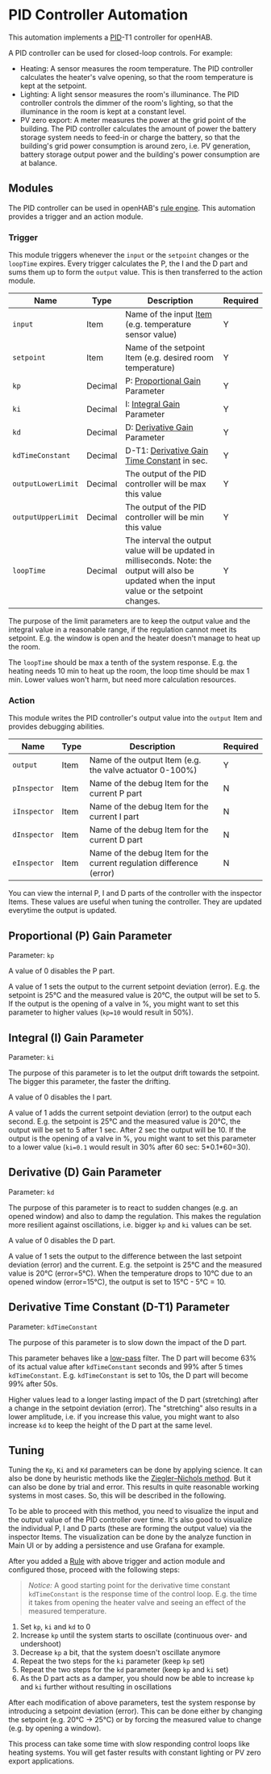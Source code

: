 # PID Controller Automation

This automation implements a [PID](https://en.wikipedia.org/wiki/PID_controller)-T1 controller for openHAB.

A PID controller can be used for closed-loop controls. For example:

- Heating: A sensor measures the room temperature.
  The PID controller calculates the heater's valve opening, so that the room temperature is kept at the setpoint.
- Lighting: A light sensor measures the room's illuminance.
  The PID controller controls the dimmer of the room's lighting, so that the illuminance in the room is kept at a constant level.
- PV zero export: A meter measures the power at the grid point of the building.
  The PID controller calculates the amount of power the battery storage system needs to feed-in or charge the battery, so that the building's grid power consumption is around zero,
  i.e. PV generation, battery storage output power and the building's power consumption are at balance.

## Modules

The PID controller can be used in openHAB's [rule engine](https://www.openhab.org/docs/configuration/rules-dsl.html). This automation provides a trigger and an action module.

### Trigger

This module triggers whenever the `input` or the `setpoint` changes or the `loopTime` expires.
Every trigger calculates the P, the I and the D part and sums them up to form the `output` value.
This is then transferred to the action module.

| Name               | Type    | Description                                                                                                                                        | Required |
|--------------------|---------|----------------------------------------------------------------------------------------------------------------------------------------------------|----------|
| `input`            | Item    | Name of the input [Item](https://www.openhab.org/docs/configuration/items.html) (e.g. temperature sensor value)                                    | Y        |
| `setpoint`         | Item    | Name of the setpoint Item (e.g. desired room temperature)                                                                                          | Y        |
| `kp`               | Decimal | P: [Proportional Gain](#proportional-p-gain-parameter) Parameter                                                                                   | Y        |
| `ki`               | Decimal | I: [Integral Gain](#integral-i-gain-parameter) Parameter                                                                                           | Y        |
| `kd`               | Decimal | D: [Derivative Gain](#derivative-d-gain-parameter) Parameter                                                                                       | Y        |
| `kdTimeConstant`   | Decimal | D-T1: [Derivative Gain Time Constant](#derivative-time-constant-d-t1-parameter) in sec.                                                            | Y        |
| `outputLowerLimit` | Decimal | The output of the PID controller will be max this value                                                                                            | Y        |
| `outputUpperLimit` | Decimal | The output of the PID controller will be min this value                                                                                            | Y        |
| `loopTime`         | Decimal | The interval the output value will be updated in milliseconds. Note: the output will also be updated when the input value or the setpoint changes. | Y        |

The purpose of the limit parameters are to keep the output value and the integral value in a reasonable range, if the regulation cannot meet its setpoint.
E.g. the window is open and the heater doesn't manage to heat up the room.

The `loopTime` should be max a tenth of the system response.
E.g. the heating needs 10 min to heat up the room, the loop time should be max 1 min.
Lower values won't harm, but need more calculation resources.

### Action

This module writes the PID controller's output value into the `output` Item and provides debugging abilities.

| Name         | Type | Description                                                          | Required |
|--------------|------|----------------------------------------------------------------------|----------|
| `output`     | Item | Name of the output Item (e.g. the valve actuator 0-100%)             | Y        |
| `pInspector` | Item | Name of the debug Item for the current P part                        | N        |
| `iInspector` | Item | Name of the debug Item for the current I part                        | N        |
| `dInspector` | Item | Name of the debug Item for the current D part                        | N        |
| `eInspector` | Item | Name of the debug Item for the current regulation difference (error) | N        |

You can view the internal P, I and D parts of the controller with the inspector Items.
These values are useful when tuning the controller.
They are updated everytime the output is updated.

## Proportional (P) Gain Parameter

Parameter: `kp`

A value of 0 disables the P part.

A value of 1 sets the output to the current setpoint deviation (error).
E.g. the setpoint is 25°C and the measured value is 20°C, the output will be set to 5.
If the output is the opening of a valve in %, you might want to set this parameter to higher values (`kp=10` would result in 50%).

## Integral (I) Gain Parameter

Parameter: `ki`

The purpose of this parameter is to let the output drift towards the setpoint.
The bigger this parameter, the faster the drifting.

A value of 0 disables the I part.

A value of 1 adds the current setpoint deviation (error) to the output each second.
E.g. the setpoint is 25°C and the measured value is 20°C, the output will be set to 5 after 1 sec.
After 2 sec the output will be 10.
If the output is the opening of a valve in %, you might want to set this parameter to a lower value (`ki=0.1` would result in 30% after 60 sec: 5\*0.1\*60=30).

## Derivative (D) Gain Parameter

Parameter: `kd`

The purpose of this parameter is to react to sudden changes (e.g. an opened window) and also to damp the regulation.
This makes the regulation more resilient against oscillations, i.e. bigger `kp` and `ki` values can be set.

A value of 0 disables the D part.

A value of 1 sets the output to the difference between the last setpoint deviation (error) and the current.
E.g. the setpoint is 25°C and the measured value is 20°C (error=5°C).
When the temperature drops to 10°C due to an opened window (error=15°C), the output is set to 15°C - 5°C = 10.

## Derivative Time Constant (D-T1) Parameter

Parameter: `kdTimeConstant`

The purpose of this parameter is to slow down the impact of the D part.

This parameter behaves like a [low-pass](https://en.wikipedia.org/wiki/Low-pass_filter) filter.
The D part will become 63% of its actual value after `kdTimeConstant` seconds and 99% after 5 times `kdTimeConstant`. E.g. `kdTimeConstant` is set to 10s, the D part will become 99% after 50s.

Higher values lead to a longer lasting impact of the D part (stretching) after a change in the setpoint deviation (error).
The "stretching" also results in a lower amplitude, i.e. if you increase this value, you might want to also increase `kd` to keep the height of the D part at the same level.

## Tuning

Tuning the `Kp`, `Ki` and `Kd` parameters can be done by applying science.
It can also be done by heuristic methods like the [Ziegler–Nichols method](https://en.wikipedia.org/wiki/Ziegler%E2%80%93Nichols_method).
But it can also be done by trial and error.
This results in quite reasonable working systems in most cases.
So, this will be described in the following.

To be able to proceed with this method, you need to visualize the input and the output value of the PID controller over time.
It's also good to visualize the individual P, I and D parts (these are forming the output value) via the inspector Items.
The visualization can be done by the analyze function in Main UI or by adding a persistence and use Grafana for example.

After you added a [Rule](https://www.openhab.org/docs/configuration/rules-dsl.html) with above trigger and action module and configured those, proceed with the following steps:

> *Notice:* A good starting point for the derivative time constant `kdTimeConstant` is the response time of the control loop.
E.g. the time it takes from opening the heater valve and seeing an effect of the measured temperature.

1. Set `kp`, `ki` and `kd` to 0
2. Increase `kp` until the system starts to oscillate (continuous over- and undershoot)
3. Decrease `kp` a bit, that the system doesn't oscillate anymore
4. Repeat the two steps for the `ki` parameter (keep `kp` set)
5. Repeat the two steps for the `kd` parameter (keep `kp` and `ki` set)
6. As the D part acts as a damper, you should now be able to increase `kp` and `ki` further without resulting in oscillations

After each modification of above parameters, test the system response by introducing a setpoint deviation (error).
This can be done either by changing the setpoint (e.g. 20°C -> 25°C) or by forcing the measured value to change (e.g. by opening a window).

This process can take some time with slow responding control loops like heating systems.
You will get faster results with constant lighting or PV zero export applications.
